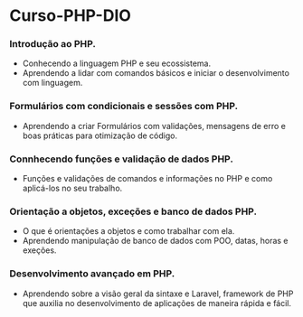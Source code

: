 # Curso-PHP-DIO

### Introdução ao PHP.
- Conhecendo a linguagem PHP e seu ecossistema.
- Aprendendo a lidar com comandos básicos e iniciar o desenvolvimento com linguagem.

### Formulários com condicionais e sessões com PHP.
- Aprendendo a criar Formulários com validações, mensagens de erro e boas práticas para otimização de código.

### Connhecendo funções e validação de dados PHP.
- Funções e validações de comandos e informações no PHP e como aplicá-los no seu trabalho.

### Orientação a objetos, exceções e banco de dados PHP.
- O que é orientações a objetos e como trabalhar com ela.
- Aprendendo manipulação de banco de dados com POO, datas, horas e exeções.

### Desenvolvimento avançado em PHP.
- Aprendendo sobre a visão geral da sintaxe e Laravel, framework de PHP que auxilia no desenvolvimento de aplicações de maneira rápida e fácil.
